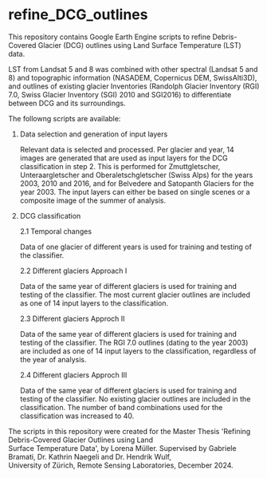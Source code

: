 # refine_DCG_outlines
This repository contains Google Earth Engine scripts to refine Debris-Covered Glacier (DCG) outlines using Land Surface Temperature (LST) data. 

LST from Landsat 5 and 8 was combined with other spectral (Landsat 5 and 8) and topographic information (NASADEM, Copernicus DEM, SwissAlti3D), 
and outlines of existing glacier Inventories (Randolph Glacier Inventory (RGI) 7.0, Swiss Glacier Inventory (SGI) 2010 and SGI2016) to differentiate 
between DCG and its surroundings. 

The followng scripts are available: 

1. Data selection and generation of input layers
   
   Relevant data is selected and processed. Per glacier and year, 14 images are generated that are used as input layers for
   the DCG classification in step 2. This is performed for Zmuttgletscher, Unteraargletscher and Oberaletschgletscher (Swiss
   Alps) for the years 2003, 2010 and 2016, and for Belvedere and Satopanth Glaciers for the year 2003. The input layers can
   either be based on single scenes or a composite image of the summer of analysis.
   
3. DCG classification
   
   2.1 Temporal changes
   
   Data of one glacier of different years is used for training and testing of the classifier.
   
   2.2 Different glaciers Approach I
   
   Data of the same year of different glaciers is used for training and testing of the classifier. The most current glacier
   outlines are included as one of 14 input layers to the classification.
   
   2.3 Different glaciers Approch II
   
   Data of the same year of different glaciers is used for training and testing of the classifier. The RGI 7.0 outlines
   (dating to the year 2003) are included as one of 14 input layers to the classification, regardless of the year of
   analysis.
   
   2.4 Different glaciers Approch III
   
   Data of the same year of different glaciers is used for training and testing of the classifier. No existing glacier
   outlines are included in the classification. The number of band combinations used for the classification was
   increased to 40.

The scripts in this repository were created for the Master Thesis 'Refining Debris-Covered Glacier Outlines using Land       
Surface Temperature Data', by Lorena Müller. Supervised by Gabriele Bramati, Dr. Kathrin Naegeli and Dr. Hendrik Wulf,       
University of Zürich, Remote Sensing Laboratories, December 2024. 
